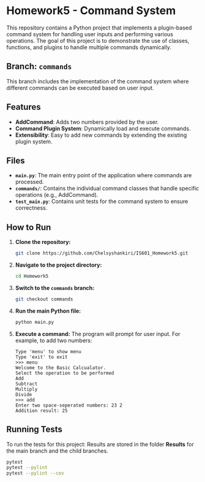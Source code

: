 # Homework5 - Command System

This repository contains a Python project that implements a plugin-based command system for handling user inputs and performing various operations. The goal of this project is to demonstrate the use of classes, functions, and plugins to handle multiple commands dynamically.

## Branch: `commands`

This branch includes the implementation of the command system where different commands can be executed based on user input.

## Features

- **AddCommand**: Adds two numbers provided by the user.
- **Command Plugin System**: Dynamically load and execute commands.
- **Extensibility**: Easy to add new commands by extending the existing plugin system.

## Files

- **`main.py`**: The main entry point of the application where commands are processed.
- **`commands/`**: Contains the individual command classes that handle specific operations (e.g., AddCommand).
- **`test_main.py`**: Contains unit tests for the command system to ensure correctness.

## How to Run

1. **Clone the repository:**
    ```bash
    git clone https://github.com/Chelsyshankiri/IS601_Homework5.git
    ```

2. **Navigate to the project directory:**
    ```bash
    cd Homework5
    ```

3. **Switch to the `commands` branch:**
    ```bash
    git checkout commands
    ```

4. **Run the main Python file:**
    ```bash
    python main.py
    ```

5. **Execute a command:**
    The program will prompt for user input. For example, to add two numbers:
    ```
    Type 'menu' to show menu
    Type 'exit' to exit 
    >>> menu
    Welcome to the Basic Calcualator.
    Select the operation to be performed
    Add
    Subtract
    Multiply
    Divide
    >>> add
    Enter two space-seperated numbers: 23 2
    Addition result: 25
    ```

## Running Tests

To run the tests for this project:
Results are stored in the folder **Results** for the main branch and the child branches.

```bash
pytest 
pytest --pylint
pytest --pylint --cov
```